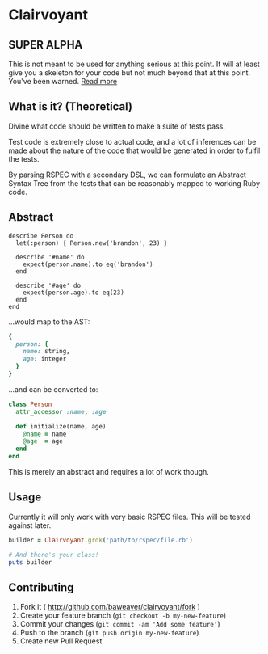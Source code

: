 # Clairvoyant

## SUPER ALPHA

This is not meant to be used for anything serious at this point. It will at least give you a skeleton for your
code but not much beyond that at this point. You've been warned. [Read more](http://baweaver.com/blog/2015/07/04/the-clairvoyant-project/)

## What is it? (Theoretical)

Divine what code should be written to make a suite of tests pass.

Test code is extremely close to actual code, and a lot of inferences can be made about the nature of the code that would be generated in order to fulfil the tests.

By parsing RSPEC with a secondary DSL, we can formulate an Abstract Syntax Tree from the tests that can be reasonably mapped to working Ruby code.

## Abstract

```
describe Person do
  let(:person) { Person.new('brandon', 23) }

  describe '#name' do
    expect(person.name).to eq('brandon')
  end

  describe '#age' do
    expect(person.age).to eq(23)
  end
end
```

...would map to the AST:
```ruby
{
  person: {
    name: string,
    age: integer
  }
}
```

...and can be converted to:
```ruby
class Person
  attr_accessor :name, :age

  def initialize(name, age)
    @name = name
    @age  = age
  end
end
```

This is merely an abstract and requires a lot of work though.

## Usage

Currently it will only work with very basic RSPEC files. This will be tested against later.

```ruby
builder = Clairvoyant.grok('path/to/rspec/file.rb')

# And there's your class!
puts builder
```

## Contributing

1. Fork it ( http://github.com/baweaver/clairvoyant/fork )
2. Create your feature branch (`git checkout -b my-new-feature`)
3. Commit your changes (`git commit -am 'Add some feature'`)
4. Push to the branch (`git push origin my-new-feature`)
5. Create new Pull Request
